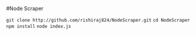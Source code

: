 #Node Scraper

`git clone http://github.com/rishiraj824/NodeScraper.git`
`cd NodeScraper`
`npm install`
`node index.js`